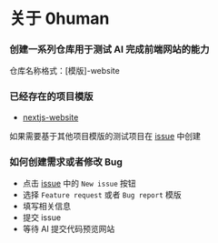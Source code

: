 # 关于 0human

### 创建一系列仓库用于测试 AI 完成前端网站的能力

仓库名称格式：[模版]-website

### 已经存在的项目模版

- [nextjs-website](https://github.com/0human/nextjs-website)

如果需要基于其他项目模版的测试项目在 [issue](https://github.com/0human/.github/issues) 中创建

### 如何创建需求或者修改 Bug

- 点击 [issue](https://github.com/0human/nextjs-website/issues) 中的 `New issue` 按钮
- 选择 `Feature request` 或者 `Bug report` 模版
- 填写相关信息
- 提交 issue
- 等待 AI 提交代码预览网站
